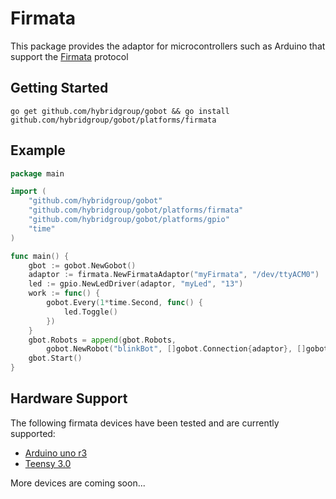 # Firmata

This package provides the adaptor for microcontrollers such as Arduino that support the [Firmata](http://firmata.org/wiki/Main_Page) protocol

## Getting Started

```
go get github.com/hybridgroup/gobot && go install github.com/hybridgroup/gobot/platforms/firmata
```

## Example

```go
package main

import (
	"github.com/hybridgroup/gobot"
	"github.com/hybridgroup/gobot/platforms/firmata"
	"github.com/hybridgroup/gobot/platforms/gpio"
	"time"
)

func main() {
	gbot := gobot.NewGobot()
	adaptor := firmata.NewFirmataAdaptor("myFirmata", "/dev/ttyACM0")
	led := gpio.NewLedDriver(adaptor, "myLed", "13")
	work := func() {
		gobot.Every(1*time.Second, func() {
			led.Toggle()
		})
	}
	gbot.Robots = append(gbot.Robots,
		gobot.NewRobot("blinkBot", []gobot.Connection{adaptor}, []gobot.Device{led}, work))
	gbot.Start()
}
```
## Hardware Support
The following firmata devices have been tested and are currently supported:

  - [Arduino uno r3](http://arduino.cc/en/Main/arduinoBoardUno)
  - [Teensy 3.0](http://www.pjrc.com/store/teensy3.html)

More devices are coming soon...